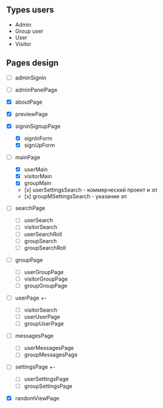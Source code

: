 <!--
https://dribbble.com/shots/5926989-Project-Sitemap-Builder-Sapphire-Data-Architecture-Web-App

Список людей которые хотят попасть в группу
У группы есть подписчики
Группа может объявить встречу и она будет видна всем подписчикам
Добавить в избранное в меню

пользователь может создать группу
у групп тоже есть логин пароль

Рейтинг музыканту выставляет группа с которой он работал после ухода, решение принимают все вместе -->

## Types users

-   Admin
-   Group user
-   User
-   Visitor

## Pages design

-   [ ] adminSignin
-   [ ] adminPanelPage

-   [x] aboutPage
-   [x] previewPage
-   [x] signinSignupPage

    -   [x] signInForm
    -   [x] signUpForm

-   [ ] mainPage

    -   [x] userMain
    -   [x] visitorMain
    -   [x] groupMain
    -   [х] userSettingsSearch - коммерческий проект и зп
    -   [х] groupMSettingsSearch - указание зп

-   [ ] searchPage

    -   [ ] userSearch
    -   [ ] visitorSearch
    -   [ ] userSearchRoll
    -   [ ] groupSearch
    -   [ ] groupSearchRoll

-   [ ] groupPage

    -   [ ] userGroupPage
    -   [ ] visitorGroupPage
    -   [ ] groupGroupPage

-   [ ] userPage +-

    -   [ ] visitorSearch
    -   [ ] userUserPage
    -   [ ] groupUserPage

-   [ ] messagesPage

    -   [ ] userMessagesPage
    -   [ ] groupMessagesPage

-   [ ] settingsPage +-

    -   [ ] userSettingsPage
    -   [ ] groupSettingsPage

-   [x] randomViewPage

<!-- -   [ ] videoStreamPage -->
<!-- -   [ ] createRequest -->

